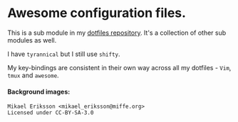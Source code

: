 # Awesome configuration files.
This is a sub module in my [dotfiles repository](https://github.com/Doron-Behar/dotfiles). It's a collection of other sub modules as well.

I have `tyrannical` but I still use `shifty`.

My key-bindings are consistent in their own way across all my dotfiles - `Vim`, `tmux` and `awesome`.

#### Background images:
	Mikael Eriksson <mikael_eriksson@miffe.org>
	Licensed under CC-BY-SA-3.0
